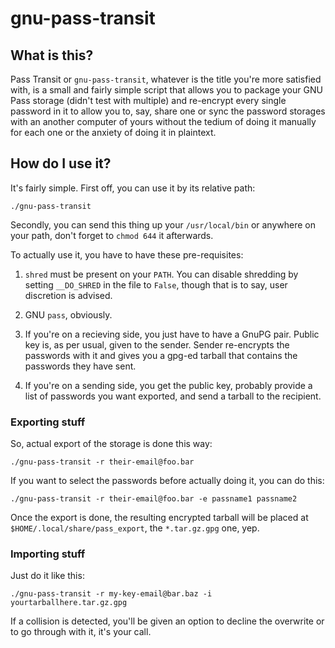 # gnu-pass-transit

## What is this?

Pass Transit or `gnu-pass-transit`, whatever is the title you're more satisfied
with, is a small and fairly simple script that allows you to package your GNU
Pass storage (didn't test with multiple) and re-encrypt every single password in
it to allow you to, say, share one or sync the password storages with an another
computer of yours without the tedium of doing it manually for each one or the
anxiety of doing it in plaintext.

## How do I use it?

It's fairly simple. First off, you can use it by its relative path:

```
./gnu-pass-transit
```

Secondly, you can send this thing up your `/usr/local/bin` or anywhere on your
path, don't forget to `chmod 644` it afterwards.

To actually use it, you have to have these pre-requisites:

1. `shred` must be present on your `PATH`. You can disable shredding by setting
 `__DO_SHRED` in the file to `False`, though that is to say, user discretion is
 advised.

2. GNU `pass`, obviously.

3. If you're on a recieving side, you just have to have a GnuPG pair. Public key
 is, as per usual, given to the sender. Sender re-encrypts the passwords with it
 and gives you a gpg-ed tarball that contains the passwords they have sent.

4. If you're on a sending side, you get the public key, probably provide a list
 of passwords you want exported, and send a tarball to the recipient.

### Exporting stuff

So, actual export of the storage is done this way:

```
./gnu-pass-transit -r their-email@foo.bar
```

If you want to select the passwords before actually doing it, you can do this:

```
./gnu-pass-transit -r their-email@foo.bar -e passname1 passname2
```

Once the export is done, the resulting encrypted tarball will be placed at
`$HOME/.local/share/pass_export`, the `*.tar.gz.gpg` one, yep.

### Importing stuff

Just do it like this:

```
./gnu-pass-transit -r my-key-email@bar.baz -i yourtarballhere.tar.gz.gpg
```

If a collision is detected, you'll be given an option to decline the overwrite
or to go through with it, it's your call.

